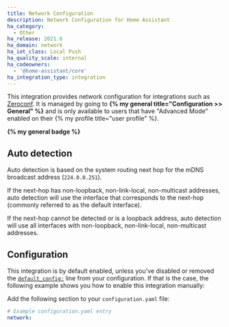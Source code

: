 ```yaml
---
title: Network Configuration
description: Network Configuration for Home Assistant
ha_category:
  - Other
ha_release: 2021.6
ha_domain: network
ha_iot_class: Local Push
ha_quality_scale: internal
ha_codeowners:
  - '@home-assistant/core'
ha_integration_type: integration
---
```


This integration provides network configuration for integrations such as [Zeroconf](/integrations/zeroconf/). It is managed by going to **{% my general title="Configuration >> General" %}** and is only available to users that have "Advanced Mode" enabled on their {% my profile title="user profile" %}.

**{% my general badge %}**

## Auto detection

Auto detection is based on the system routing next hop for the mDNS broadcast address (`224.0.0.251`).

If the next-hop has non-loopback, non-link-local, non-multicast addresses, auto detection will use the interface that corresponds to the next-hop (commonly referred to as the default interface).

If the next-hop cannot be detected or is a loopback address, auto detection will use all interfaces with non-loopback, non-link-local, non-multicast addresses. 

## Configuration

This integration is by default enabled, unless you've disabled or removed the [`default_config:`](/integrations/default_config/) line from your configuration. If that is the case, the following example shows you how to enable this integration manually:

Add the following section to your `configuration.yaml` file:

```yaml
# Example configuration.yaml entry
network:
```
